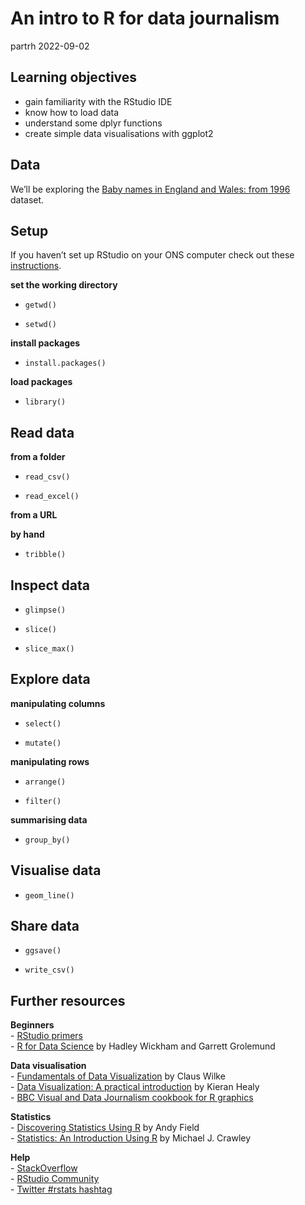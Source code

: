An intro to R for data journalism
================
partrh
2022-09-02

## Learning objectives

  - gain familiarity with the RStudio IDE  
  - know how to load data  
  - understand some dplyr functions  
  - create simple data visualisations with ggplot2

## Data

We’ll be exploring the [Baby names in England and Wales:
from 1996](https://www.ons.gov.uk/peoplepopulationandcommunity/birthsdeathsandmarriages/livebirths/datasets/babynamesinenglandandwalesfrom1996)
dataset.

## Setup

If you haven’t set up RStudio on your ONS computer check out these
[instructions](https://officenationalstatistics.sharepoint.com/:w:/r/sites/MTHIT/_layouts/15/Doc.aspx?sourcedoc=%7B63CEC66C-C810-451D-B2C5-37560E16A42C%7D&file=R_Setup_Instructions_2019.docx&action=default&mobileredirect=true&DefaultItemOpen=1&cid=f002a8e4-3998-4bc2-b2e6-b7bdee409585).

**set the working directory**

  - `getwd()`

  - `setwd()`

**install packages**

  - `install.packages()`

**load packages**

  - `library()`

## Read data

**from a folder**

  - `read_csv()`

  - `read_excel()`

**from a URL**

**by hand**

  - `tribble()`

## Inspect data

  - `glimpse()`

  - `slice()`

  - `slice_max()`

## Explore data

**manipulating columns**

  - `select()`

  - `mutate()`

**manipulating rows**

  - `arrange()`

  - `filter()`

**summarising data**

  - `group_by()`

## Visualise data

  - `geom_line()`

## Share data

  - `ggsave()`

  - `write_csv()`

## Further resources

**Beginners**  
\- [RStudio primers](https://rstudio.cloud/learn/primers)  
\- [R for Data Science](https://r4ds.had.co.nz/) by Hadley Wickham and
Garrett Grolemund

**Data visualisation**  
\- [Fundamentals of Data Visualization](https://clauswilke.com/dataviz)
by Claus Wilke  
\- [Data Visualization: A practical introduction](http://socviz.co/) by
Kieran Healy  
\- [BBC Visual and Data Journalism cookbook for R
graphics](https://bbc.github.io/rcookbook)

**Statistics**  
\- [Discovering Statistics Using
R](https://us.sagepub.com/en-us/nam/discovering-statistics-using-r-and-rstudio/book261351)
by Andy Field  
\- [Statistics: An Introduction Using
R](https://www.wiley.com/en-gb/Statistics%3A+An+Introduction+Using+R%2C+2nd+Edition-p-9781118941096)
by Michael J. Crawley

**Help**  
\- [StackOverflow](https://stackoverflow.com/questions/tagged/r)  
\- [RStudio Community](https://community.rstudio.com)  
\- [Twitter \#rstats hashtag](https://twitter.com/search?q=%23rstats)
